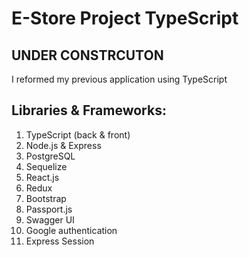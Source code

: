 # E-Store Project TypeScript


## UNDER CONSTRCUTON
I reformed my previous application using TypeScript


## Libraries & Frameworks:
1. TypeScript (back & front)
2. Node.js & Express
3. PostgreSQL
4. Sequelize
5. React.js
6. Redux
7. Bootstrap
8. Passport.js
9. Swagger UI
10. Google authentication
11. Express Session